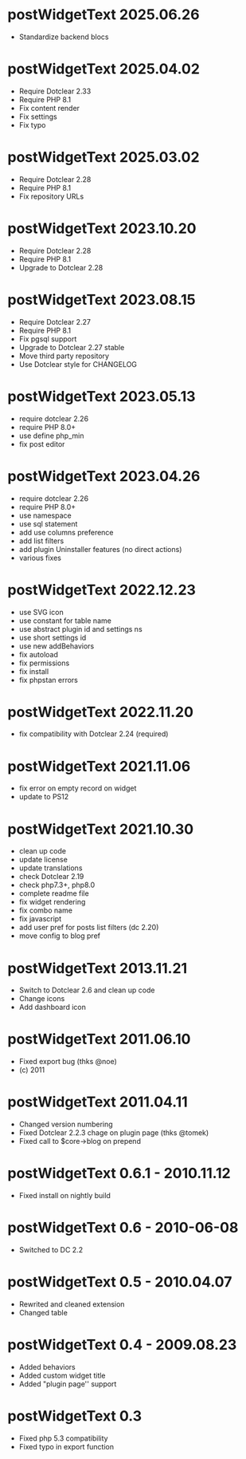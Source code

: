 postWidgetText 2025.06.26
===========================================================
* Standardize backend blocs

postWidgetText 2025.04.02
===========================================================
* Require Dotclear 2.33
* Require PHP 8.1
* Fix content render
* Fix settings
* Fix typo

postWidgetText 2025.03.02
===========================================================
* Require Dotclear 2.28
* Require PHP 8.1
* Fix repository URLs

postWidgetText 2023.10.20
===========================================================
* Require Dotclear 2.28
* Require PHP 8.1
* Upgrade to Dotclear 2.28

postWidgetText 2023.08.15
===========================================================
* Require Dotclear 2.27
* Require PHP 8.1
* Fix pgsql support
* Upgrade to Dotclear 2.27 stable
* Move third party repository
* Use Dotclear style for CHANGELOG

postWidgetText 2023.05.13
===========================================================
* require dotclear 2.26
* require PHP 8.0+
* use define php_min
* fix post editor

postWidgetText 2023.04.26
===========================================================
* require dotclear 2.26
* require PHP 8.0+
* use namespace
* use sql statement
* add use columns preference
* add list filters
* add plugin Uninstaller features (no direct actions)
* various fixes

postWidgetText 2022.12.23
===========================================================
* use SVG icon
* use constant for table name
* use abstract plugin id and settings ns
* use short settings id
* use new addBehaviors
* fix autoload
* fix permissions
* fix install
* fix phpstan errors

postWidgetText 2022.11.20
===========================================================
* fix compatibility with Dotclear 2.24 (required)

postWidgetText 2021.11.06
===========================================================
* fix error on empty record on widget
* update to PS12

postWidgetText 2021.10.30
===========================================================
* clean up code
* update license
* update translations
* check Dotclear 2.19
* check php7.3+, php8.0
* complete readme file
* fix widget rendering
* fix combo name
* fix javascript
* add user pref for posts list filters (dc 2.20)
* move config to blog pref

postWidgetText 2013.11.21
===========================================================
* Switch to Dotclear 2.6 and clean up code
* Change icons
* Add dashboard icon

postWidgetText 2011.06.10
===========================================================
* Fixed export bug (thks @noe)
* (c) 2011

postWidgetText 2011.04.11
===========================================================
* Changed version numbering
* Fixed Dotclear 2.2.3 chage on plugin page (thks @tomek)
* Fixed call to $core->blog on prepend

postWidgetText 0.6.1 - 2010.11.12
===========================================================
* Fixed install on nightly build

postWidgetText 0.6 - 2010-06-08
===========================================================
* Switched to DC 2.2

postWidgetText 0.5 - 2010.04.07
===========================================================
* Rewrited and cleaned extension
* Changed table

postWidgetText 0.4 - 2009.08.23
===========================================================
* Added behaviors
* Added custom widget title
* Added "plugin page'' support

postWidgetText 0.3
===========================================================
* Fixed php 5.3 compatibility
* Fixed typo in export function